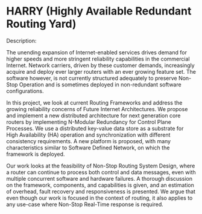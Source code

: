 # HARRY (Highly Available Redundant Routing Yard)

Description:

The unending expansion of Internet-enabled services drives demand for higher
speeds and more stringent reliability capabilities in the commercial Internet. Network
carriers, driven by these customer demands, increasingly acquire and deploy ever
larger routers with an ever growing feature set. The software however, is not currently
structured adequately to preserve Non-Stop Operation and is sometimes deployed in
non-redundant software configurations.

In this project, we look at current Routing Frameworks and address the
growing reliability concerns of Future Internet Architectures. We propose and implement
a new distributed architecture for next generation core routers by implementing
N-Modular Redundancy for Control Plane Processes. We use a distributed key-value
data store as a substrate for High Availability (HA) operation and synchronization
with different consistency requirements. A new platform is proposed, with many characteristics
similar to Software Defined Network, on which the framework is deployed.

Our work looks at the feasibility of Non-Stop Routing System Design, where
a router can continue to process both control and data messages, even with multiple
concurrent software and hardware failures. A thorough discussion on the framework,
components, and capabilities is given, and an estimation of overhead, fault recovery
and responsiveness is presented. We argue that even though our work is focused in the
context of routing, it also applies to any use-case where Non-Stop Real-Time response
is required.
